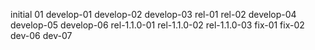 initial
01
develop-01
develop-02
develop-03
rel-01
rel-02
develop-04
develop-05
develop-06
rel-1.1.0-01
rel-1.1.0-02
rel-1.1.0-03
fix-01
fix-02
dev-06
dev-07
